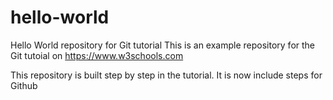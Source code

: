 # hello-world
Hello World repository for Git tutorial
This is an example repository for the Git tutoial on https://www.w3schools.com

This repository is built step by step in the tutorial.
It is now include steps for Github

